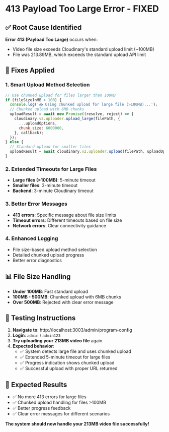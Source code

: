 # 413 Payload Too Large Error - FIXED

## ✅ Root Cause Identified
**Error 413 (Payload Too Large)** occurs when:
- Video file size exceeds Cloudinary's standard upload limit (~100MB)
- File was 213.89MB, which exceeds the standard upload API limit

## 🔧 Fixes Applied

### 1. **Smart Upload Method Selection**
```javascript
// Use chunked upload for files larger than 100MB
if (fileSizeInMB > 100) {
  console.log('📤 Using chunked upload for large file (>100MB)...');
  // Chunked upload with 6MB chunks
  uploadResult = await new Promise((resolve, reject) => {
    cloudinary.v2.uploader.upload_large(filePath, {
      ...uploadOptions,
      chunk_size: 6000000,
    }, callback);
  });
} else {
  // Standard upload for smaller files
  uploadResult = await cloudinary.v2.uploader.upload(filePath, uploadOptions);
}
```

### 2. **Extended Timeouts for Large Files**
- **Large files (>100MB)**: 5-minute timeout
- **Smaller files**: 3-minute timeout
- **Backend**: 3-minute Cloudinary timeout

### 3. **Better Error Messages**
- **413 errors**: Specific message about file size limits
- **Timeout errors**: Different timeouts based on file size
- **Network errors**: Clear connectivity guidance

### 4. **Enhanced Logging**
- File size-based upload method selection
- Detailed chunked upload progress
- Better error diagnostics

## 📊 File Size Handling
- **Under 100MB**: Fast standard upload
- **100MB - 500MB**: Chunked upload with 6MB chunks
- **Over 500MB**: Rejected with clear error message

## 🧪 Testing Instructions

1. **Navigate to**: http://localhost:3003/admin/program-config
2. **Login**: `admin` / `admin123`
3. **Try uploading your 213MB video file** again
4. **Expected behavior**:
   - ✅ System detects large file and uses chunked upload
   - ✅ Extended 5-minute timeout for large files
   - ✅ Progress indication shows chunked upload
   - ✅ Successful upload with proper URL returned

## 🎯 Expected Results
- ✅ No more 413 errors for large files
- ✅ Chunked upload handling for files >100MB
- ✅ Better progress feedback
- ✅ Clear error messages for different scenarios

**The system should now handle your 213MB video file successfully!**